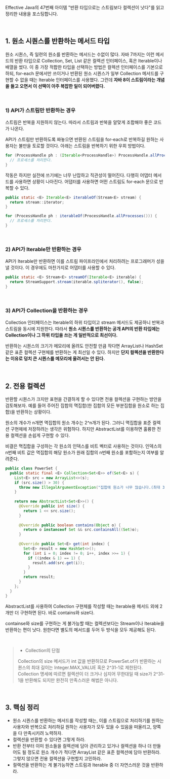 Effective Java의  47번째 아이템 "반환 타입으로는 스트림보다 컬렉션이 낫다"를 읽고 정리한 내용을 포스팅합니다.

<br>

## 1. 원소 시퀀스를 반환하는 메서드 타입

원소 시퀀스, 즉 일련의 원소를 반환하는 메서드는 수없이 많다. 자바 7까지는 이런 메서드의 반환 타입으로 Collection, Set, List 같은 컬렉션 인터페이스, 혹은 Iterable이나 배열을 썼다. 이 중 가장 적합한 타입을 선택하는 방법은 컬렉션 인터페이스를 기본으로 하되, for-each 문에서만 쓰이거나 반환된 원소 시퀀스가 일부 Collection 메서드를 구현할 수 없을 때는 Iterable 인터페이스를 사용했다. 그런데 **자바 8이 스트림이라는 개념을 들고 오면서 이 선택이 아주 복잡한 일이 되어버렸다.**

<br>

### 1) API가 스트림만 반환하는 경우

스트림은 반복을 지원하지 않는다. 따라서 스트림과 반복을 알맞게 조합해야 좋은 코드가 나온다. 

API가 스트림만 반환하도록 짜놓으면 반환된 스트림을 for-each로 반복하길 원하는 사용자는 불만을 토로할 것이다. 아래는 스트림을 반복하기 위한 우회 방법이다.

```java
for (ProcessHandle ph : (Iterable<ProcessHandle>) ProcessHandle.allProcesses()::iterator) {
  // 프로세스를 처리한다.
}
```

작동은 하지만 실전에 쓰기에는 너무 난잡하고 직관성이 떨어진다. 다행히 어댑터 메서드를 사용하면 상황이 나아진다. 어댑터를 사용하면 어떤 스트림도 for-each 문으로 반복할 수 있다. 

```java
public static <E> Iterable<E> iterableOf(Stream<E> stream) {
  return stream::iterator;
}
```

```java
for (ProcessHandle ph : iterableOf(ProcessHandle.allProcesses())) {
  // 프로세스를 처리한다.
}
```

<br>

### 2) API가 Iterable만 반환하는 경우

API가 Iterable만 반환하면 이를 스트림 파이프라인에서 처리하려는 프로그래머가 성을 낼 것이다. 이 경우에도 마찬가지로 어댑터를 사용할 수 있다. 

```java
public static <E> Stream<E> streamOf(Iterable<E> iterable) {
  return StreamSupport.stream(iterable.spliterator(), false);
}
```

<br>

### 3) API가 Collection을 반환하는 경우

Collection 인터페이스는 Iterable의 하위 타입이고 stream 메서드도 제공하니 반복과 스트림을 동시에 지원한다. 따라서 **원소 시퀀스를 반환하는 공개 API의 반환 타입에는 Collection이나 그 하위 타입을 쓰는 게 일반적으로 최선이다.**

반환하는 시퀀스의 크기가 메모리에 올려도 안전할 만큼 작다면 ArrayList나 HashSet 같은 표준 컬렉션 구현체를 반환하는 게 최선일 수 있다. 하지만 **단지 컬렉션을 반환한다는 이유로 덩치 큰 시퀀스를 메모리에 올려서는 안 된다.** 

<br>

## 2. 전용 컬렉션

반환할 시퀀스가 크지만 표현을 간결하게 할 수 있다면 전용 컬렉션을 구현하는 방안을 검토해보자. 예를 들어 주어진 집합의 멱집합(한 집합의 모든 부분집합을 원소로 하는 집합)을 반환하는 상황이다. 

원소의 개수가 n개면 멱집합의 원소 개수는 2^n개가 된다. 그러니 멱집합을 표준 컬렉션 구현체에 저장하려는 생각은 위험하다. 하지만 AbstractList를 이용하면 훌륭한 전용 컬렉션을 손쉽게 구현할 수 있다. 

비결은 멱집합을 구성하는 각 원소의 인덱스를 비트 벡터로 사용하는 것이다. 인덱스의 n번째 비트 값은 멱집합의 해당 원소가 원래 집합의 n번째 원소를 포함하는지 여부를 알려준다.

```java
public class PowerSet {
  public static final <E> Collection<Set<E>> of(Set<E> s) {
    List<E> src = new ArrayList<>(s);
    if (src.size() > 30) {
      throw new IllegalArgumentException("집합에 원소가 너무 많습니다.(최대 30개): " + s);
    }
    
    return new AbstractList<Set<E>>() {
      @Override public int size() {
        return 1 << src.size();
      }
      
      @Override public boolean contains(Object o) {
        return o instanceof Set && src.containsAll((Set)o);
      }
      
      @Override public Set<E> get(int index) {
        Set<E> result = new HashSet<>();
        for (int i = 0; index != 0; i++, index >>= 1) {
          if ((index & 1) == 1) {
            result.add(src.get(i));
          }
        }
        return result;
      }
    };
  }
}
```

AbstractList를 사용하여 Collection 구현체를 작성할 때는 Iterable용 메서드 외에 2개만 더 구현하면 된다. 바로 contains와 size다. 

containse와 size를 구현하는 게 불가능할 때는 컬렉션보다는 Stream이나 Iterable을 반환하는 편이 낫다. 원한다면 별도의 메서드를 두어 두 방식을 모두 제공해도 된다. 

<br>

> * Collection의 단점
>
> Collection의 size 메서드가 int 값을 반환하므로 PowerSet.of가 반환하는 시퀀스의 최대 길이는 Integer.MAX_VALUE 혹은 2^31-1로 제한된다. Collection 명세에 따르면 컬렉션이 더 크거나 심지어 무한대일 때 size가 2^31-1을 반환해도 되지만 완전히 만족스러운 해법은 아니다. 

<br>

## 3. 핵심 정리

* 원소 시퀀스를 반환하는 메서드를 작성할 때는, 이를 스트림으로 처리하기를 원하는 사용자와 반복으로 처리하길 원하는 사용자가 모두 있을 수 있음을 떠올리고, 양쪽을 다 만족시키려 노력하자.
* 컬렉션을 반환할 수 있다면 그렇게 하라.
* 반환 전부터 이미 원소들을 컬렉션에 담아 관리하고 있거나 컬렉션을 하나 더 만들어도 될 정도로 원소 개수가 적다면 ArrayList 같은 표준 컬렉션에 담아 반환하라. 그렇지 않으면 전용 컬렉션을 구현할지 고민하라.
* 컬렉션을 반환하는 게 불가능하면 스트림과 Iterable 중 더 자연스러운 것을 반환하라.
